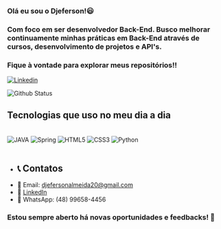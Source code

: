 ### Olá eu sou o Djeferson!😃
### Com foco em ser desenvolvedor Back-End. Busco melhorar continuamente minhas práticas em Back-End através de cursos, desenvolvimento de projetos e API's.
### Fique à vontade para explorar meus repositórios!!
[![Linkedin](https://img.shields.io/badge/LinkedIn-0077B5?style=for-the-badge&logo=linkedin&logoColor=white)](https://www.linkedin.com/in/djeferson-almeida-b37932217/)

![Github Status](https://github-readme-stats.vercel.app/api/top-langs/?username=Djeferson-Almeida&layout=compact&theme=vision-friendly-dark)

## Tecnologias que uso no meu dia a dia

<div style= "display: inline_block"><br/> 
<img align="center" alt= "JAVA" src ="https://img.shields.io/badge/Java-ED8B00?style=for-the-badge&logo=openjdk&logoColor=white">
<img align="center" alt= "Spring" src ="https://img.shields.io/badge/Spring-6DB33F?style=for-the-badge&logo=spring&logoColor=white">

<img align="center" alt= "HTML5" src ="https://img.shields.io/badge/HTML5-E34F26?style=for-the-badge&logo=html5&logoColor=white">
<img align="center" alt= "CSS3" src ="https://img.shields.io/badge/CSS3-1572B6?style=for-the-badge&logo=css3&logoColor=white">
<img align="center" alt= "Python" src="https://img.shields.io/badge/python-blue?style=for-the-badge&logo=python&logoColor=white">
</div>
<br/>

* ## 📞 Contatos
* 📧 Email: djefersonalmeida20@gmail.com
* 🔗 <a href="https://www.linkedin.com/in/djeferson-almeida-b37932217/">LinkedIn</a>
* 📱 WhatsApp: (48) 99658-4456

### Estou sempre aberto há novas oportunidades e feedbacks! 🚀



